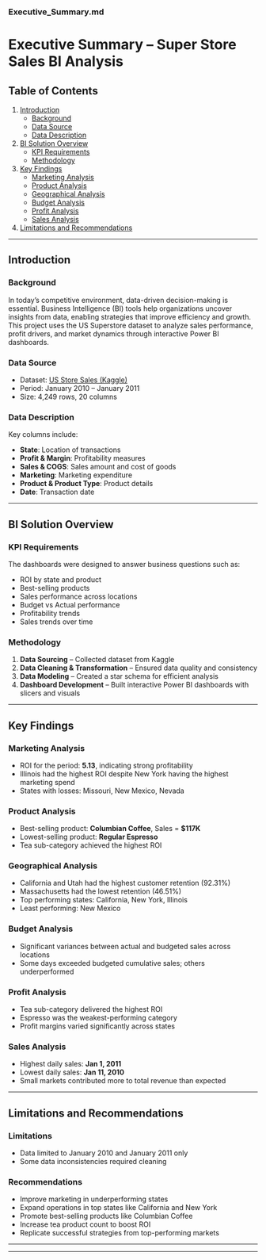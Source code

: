 ### Executive_Summary.md

# Executive Summary – Super Store Sales BI Analysis

## Table of Contents
1. [Introduction](#introduction)
    - [Background](#background)
    - [Data Source](#data-source)
    - [Data Description](#data-description)
2. [BI Solution Overview](#bi-solution-overview)
    - [KPI Requirements](#kpi-requirements)
    - [Methodology](#methodology)
3. [Key Findings](#key-findings)
    - [Marketing Analysis](#marketing-analysis)
    - [Product Analysis](#product-analysis)
    - [Geographical Analysis](#geographical-analysis)
    - [Budget Analysis](#budget-analysis)
    - [Profit Analysis](#profit-analysis)
    - [Sales Analysis](#sales-analysis)
4. [Limitations and Recommendations](#limitations-and-recommendations)

---

## Introduction

### Background
In today’s competitive environment, data-driven decision-making is essential. Business Intelligence (BI) tools help organizations uncover insights from data, enabling strategies that improve efficiency and growth. This project uses the US Superstore dataset to analyze sales performance, profit drivers, and market dynamics through interactive Power BI dashboards.

### Data Source
- Dataset: [US Store Sales (Kaggle)](https://www.kaggle.com/datasets/dsfelix/us-stores-sales)
- Period: January 2010 – January 2011
- Size: 4,249 rows, 20 columns

### Data Description
Key columns include:
- **State**: Location of transactions
- **Profit & Margin**: Profitability measures
- **Sales & COGS**: Sales amount and cost of goods
- **Marketing**: Marketing expenditure
- **Product & Product Type**: Product details
- **Date**: Transaction date

---

## BI Solution Overview

### KPI Requirements
The dashboards were designed to answer business questions such as:
- ROI by state and product
- Best-selling products
- Sales performance across locations
- Budget vs Actual performance
- Profitability trends
- Sales trends over time

### Methodology
1. **Data Sourcing** – Collected dataset from Kaggle
2. **Data Cleaning & Transformation** – Ensured data quality and consistency
3. **Data Modeling** – Created a star schema for efficient analysis
4. **Dashboard Development** – Built interactive Power BI dashboards with slicers and visuals

---

## Key Findings

### Marketing Analysis
- ROI for the period: **5.13**, indicating strong profitability
- Illinois had the highest ROI despite New York having the highest marketing spend
- States with losses: Missouri, New Mexico, Nevada

### Product Analysis
- Best-selling product: **Columbian Coffee**, Sales = **$117K**
- Lowest-selling product: **Regular Espresso**
- Tea sub-category achieved the highest ROI

### Geographical Analysis
- California and Utah had the highest customer retention (92.31%)
- Massachusetts had the lowest retention (46.51%)
- Top performing states: California, New York, Illinois
- Least performing: New Mexico

### Budget Analysis
- Significant variances between actual and budgeted sales across locations
- Some days exceeded budgeted cumulative sales; others underperformed

### Profit Analysis
- Tea sub-category delivered the highest ROI
- Espresso was the weakest-performing category
- Profit margins varied significantly across states

### Sales Analysis
- Highest daily sales: **Jan 1, 2011**
- Lowest daily sales: **Jan 11, 2010**
- Small markets contributed more to total revenue than expected

---

## Limitations and Recommendations

### Limitations
- Data limited to January 2010 and January 2011 only
- Some data inconsistencies required cleaning

### Recommendations
- Improve marketing in underperforming states
- Expand operations in top states like California and New York
- Promote best-selling products like Columbian Coffee
- Increase tea product count to boost ROI
- Replicate successful strategies from top-performing markets

---

---